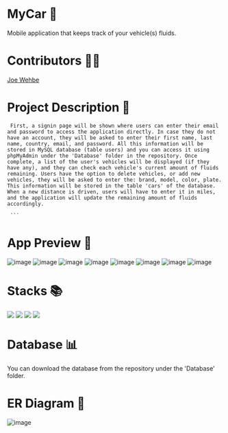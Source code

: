 # MyCar :car:
Mobile application that keeps track of your vehicle(s) fluids. 

# Contributors :raising_hand_man:
<a href="https://github.com/Joe-Wehbe">Joe Wehbe</a>

# Project Description :page_with_curl: 
     
     First, a signin page will be shown where users can enter their email and password to access the application directly. In case they do not have an account, they will be asked to enter their first name, last name, country, email, and password. All this information will be stored in MySQL database (table users) and you can access it using phpMyAdmin under the 'Database' folder in the repository. Once complete, a list of the user's vehicles will be displayed (if they have any), and they can check each vehicle's current amount of fluids remaining. Users have the option to delete vehicles, or add new vehicles, they will be asked to enter the: brand, model, color, plate. This information will be stored in the table 'cars' of the database. When a new distance is driven, users will have to enter it in miles, and the application will update the remaining amount of fluids accordingly. 
     
     ```

# App Preview :iphone:
![image](https://user-images.githubusercontent.com/102875229/207973611-6b4a781b-8281-4a89-a8a4-4b10187872cc.png)
![image](https://user-images.githubusercontent.com/102875229/207970566-a17d6dd4-701b-4c78-9a4e-a4b9fa1efadf.png)
![image](https://user-images.githubusercontent.com/102875229/207970716-ebabf441-9f2f-49df-ac4c-c29fd1b70cfc.png)
![image](https://user-images.githubusercontent.com/102875229/207970933-d3f625cd-6763-43d3-8ac7-0df79fecb6f0.png)
![image](https://user-images.githubusercontent.com/102875229/207971364-aaf240f2-0242-464a-ae72-ac6fc727a287.png)
![image](https://user-images.githubusercontent.com/102875229/207971512-cfd824ec-9f5e-427c-a9a3-c145c5172eef.png)
![image](https://user-images.githubusercontent.com/102875229/207971636-fb2cccd9-d297-455c-b9b3-e95b5745ce41.png)
![image](https://user-images.githubusercontent.com/102875229/207971824-1eed82ee-0083-422b-b9da-a2feb5c459ef.png)

# Stacks :books:
<img src="https://img.shields.io/badge/-PHP-232531?logo=php&logoColor=white&style=for-the-badge" ></img>
<img src="https://img.shields.io/badge/-java-5382a1?logo=&logoColor=white&style=for-the-badge" ></img>
<img src="https://img.shields.io/badge/-MYSQL-00758f?logo=mysql&logoColor=white&style=for-the-badge" ></img>
<img src="https://img.shields.io/badge/-ANDROID%20STUDIO-3DDC84?logo=android-studio&logoColor=white&style=for-the-badge" ></img>

# Database :bar_chart:
You can download the database from the repository under the 'Database' folder.

# ER Diagram :link:
![image](https://user-images.githubusercontent.com/102875229/207974550-3ca3fe1e-488d-41bf-b088-71dfc135a4a0.png)


